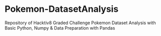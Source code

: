 # Pokemon-DatasetAnalysis
Repository of Hacktiv8 Graded Challenge Pokemon Dataset Analysis with Basic Python, Numpy &amp; Data Preparation with Pandas

